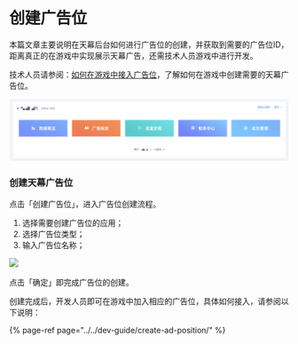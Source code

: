 # 创建广告位

本篇文章主要说明在天幕后台如何进行广告位的创建，并获取到需要的广告位ID，距离真正的在游戏中实现展示天幕广告，还需技术人员游戏中进行开发。

技术人员请参阅：[如何在游戏中接入广告位](../../dev-guide/create-ad-position/)，了解如何在游戏中创建需要的天幕广告位。

![](../../.gitbook/assets/image%20%28177%29.png)

### **创建天幕广告位**

点击「创建广告位」，进入广告位创建流程。

1. 选择需要创建广告位的应用；
2. 选择广告位类型；
3. 输入广告位名称；

![](https://cdn.nlark.com/yuque/0/2019/png/254569/1557216607818-225b7cff-9612-46f5-afd8-05bfce8169bd.png?x-oss-process=image/resize,w_2000)

点击「确定」即完成广告位的创建。

创建完成后，开发人员即可在游戏中加入相应的广告位，具体如何接入，请参阅以下说明：

{% page-ref page="../../dev-guide/create-ad-position/" %}





